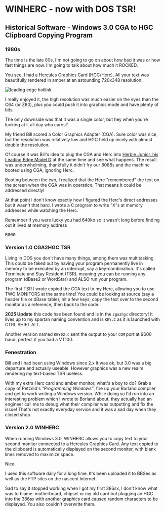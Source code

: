 # WINHERC - now with DOS TSR!

## Historical Software - Windows 3.0 CGA to HGC Clipboard Copying Program

### 1980s

The time is the late 80s, I'm not going to go on about how bad it was or how fast things are now.  I'm going to talk about how much it ROCKED.  

You see, I had a Hercules Graphics Card (HGC/Herc).  All your text was beautifully rendered in amber at an astounding 720x348 resolution:

![leading edge hotlink](http://upload.wikimedia.org/wikipedia/commons/thumb/d/db/LeadingEdge_Front_with_keyboard.JPG/450px-LeadingEdge_Front_with_keyboard.JPG)

I really enjoyed it, the high resolution was much easier on the eyes than the C64 (or Z80), plus you could push it into graphics mode and have plenty of bits.

The only downside was that it was a single color, but hey when you're looking at it all day who cares?

My friend Bill scored a Color Graphics Adapter (CGA).  Sure color was nice, but the resolution was relatively low and HGC held up nicely with almost double the resolution.

Of course it was Bill's idea to plug the CGA and Herc into [Herbie Junior, his Leading Edge Model D](http://en.wikipedia.org/wiki/Leading_Edge_Model_D) at the same time and see what happens.  The result was underwhelming, thankfully it didn't fry our 8088s and the machine booted using CGA, ignoring Herc.

Booting between the two, I realized that the Herc "remembered" the text on the screen when the CGA was in operation.  That means it could be addressed directly!

At that point I don't know exactly how I figured the Herc's direct addresses but it wasn't that hard.  I wrote a C program to write "X"s at memory addresses while watching the Herc.  

Remember if you were lucky you had 640kb so it wasn't long before finding out it lived at memory address <pre>B000</pre>

### Version 1.0 CGA2HGC TSR

Living in DOS you don't have many things, among them was multitasking.  This could be faked out by having your program permanently live in memory to be executed by an interrupt, say a key-combination.  It's called Terminate and Stay Resident (TSR), meaning you can be running any program (dBase2 or WordStar) and ALSO run your program.

The first TSR I wrote copied the CGA text to my Herc, allowing you to use TWO MONITORS at the same time!   You could be looking at source (say a header file or dBase table), hit a few keys, copy the text over to the second monitor as a reference, then back to the code.

**2025 Update** this code has been found and is in the `cga2hgc` directory!  It lives up to my spartan naming convention and is `KEY.C` as it is launched with CTRL SHIFT ALT.

Another version named `KEY02.C` sent the output to your `COM` port at 9600 baud, perfect if you had a VT100.

### Fenestration

Bill and I had been using Windows since 2.x  It was ok, but 3.0 was a big departure and actually useable.  However graphics was a new realm rendering my text-based TSR useless.

With my extra Herc card and amber monitor, what's a boy to do?  Grab a copy of Petzold's _"Programming Windows"_, fire up your Borland compiler and get to work writing a Windows version.  While doing so I'd run into an interesting problem which I wrote to Borland about, they actually had an engineer call me to debug what their compiler was outputting and fix the issue! That's not exactly everyday service and it was a sad day when they closed shop.

### Version 2.0 WINHERC

When running Windows 3.0, WINHERC allows you to copy text to your second monitor connected to a Hercules Graphics Card.  Any text copied to the clipboard is automatically displayed on the second monitor, with blank lines removed to maximize space.

Nice.

I used this software daily for a long time.  It's been  uploaded it to BBSes as well as the FTP sites on the nascent Internet.

Sad to say it stopped working when I got my first 386sx, I don't know what was to blame: motherboard, chipset or my old card but plugging an HGC into the 386sx with another graphics card caused random characters to be displayed.  You also couldn't overwrite them.
